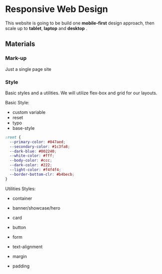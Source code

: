 # Responsive Web Design
This website is going to be build one **mobile-first** design approach, then scale up to **tablet**, **laptop** and **desktop** .

## Materials

### Mark-up

Just a single page site

### Style

Basic styles and a utilities. We will utilize flex-box and grid for our layouts. 

Basic Style:

* custom variable
* reset
* typo
* base-style

```css
:root {
  --primary-color: #047aed;
  --secondary-color: #1c3fa8;
  --dark-blue: #002240;
  --white-color: #fff;
  --body-color: #ccc;    
  --dark-color: #222;
  --light-color: #f4f4f4;
  --border-bottom-clr: #b4becb;
}
```

Utilities Styles: 

*  container

* banner/showcase/hero

* card

* button

* form

* text-alignment

* margin

* padding

  
